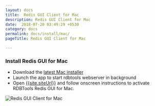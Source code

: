 ```yaml
---
layout: docs
title:  Redis GUI Client for Mac
description: Redis GUI Client for Mac
date:  2018-07-20 03:49:29 +0530
category: docs
permalink: docs/install/mac/
pageTitle: Redis GUI Client for Mac

---
```


### Install Redis GUI for Mac

* Download the [latest Mac installer]({{site.mac_dl_link}})
* Launch the app to start rdbtools webserver in background
* Open [{{site.siteUrl}}]({{site.siteUrl}}) and follow onscreen instructions to activate RDBTools Redis GUI for Mac.

<img src="/img/documentation/install/rdbtools-for-mac.png" alt="Redis GUI Client for Mac"/>
<br/>

